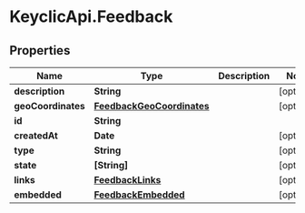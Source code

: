 # KeyclicApi.Feedback

## Properties
Name | Type | Description | Notes
------------ | ------------- | ------------- | -------------
**description** | **String** |  | [optional] 
**geoCoordinates** | [**FeedbackGeoCoordinates**](FeedbackGeoCoordinates.md) |  | [optional] 
**id** | **String** |  | 
**createdAt** | **Date** |  | [optional] 
**type** | **String** |  | [optional] 
**state** | **[String]** |  | [optional] 
**links** | [**FeedbackLinks**](FeedbackLinks.md) |  | [optional] 
**embedded** | [**FeedbackEmbedded**](FeedbackEmbedded.md) |  | [optional] 


